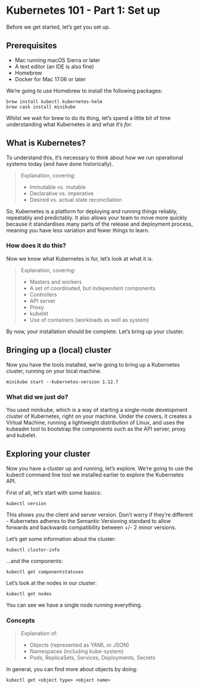 # Kubernetes 101 - Part 1: Set up

Before we get started, let’s get you set up.

## Prerequisites

- Mac running macOS Sierra or later
- A text editor (an IDE is also fine)
- Homebrew
- Docker for Mac 17.06 or later

We’re going to use Homebrew to install the following packages:

	brew install kubectl kubernetes-helm
	brew cask install minikube

Whilst we wait for brew to do its thing, let’s spend a little bit of time understanding what Kubernetes _is_ and what it’s _for_.

## What is Kubernetes?

To understand this, it’s necessary to think about how we run operational systems today (and have done historically).

> Explanation, covering:
> - Immutable vs. mutable
> - Declarative vs. imperative
> - Desired vs. actual state reconciliation

So, Kubernetes is a platform for deploying and running things reliably, repeatably and predictably. It also allows your team to move more quickly because it standardises many parts of the release and deployment process, meaning you have less variation and fewer things to learn.

### How does it do this?

Now we know what Kubernetes is for, let’s look at what it is.

> Explanation, covering:
> - Masters and workers
> - A set of coordinated, but independent components
> - Controllers
> - API server
> - Proxy
> - kubelet
> - Use of containers (workloads as well as system)

By now, your installation should be complete. Let’s bring up your cluster.

## Bringing up a (local) cluster

Now you have the tools installed, we’re going to bring up a Kubernetes cluster, running on your local machine.

	minikube start --kubernetes-version 1.12.7

### What did we just do?

You used minikube, which is a way of starting a single-node development cluster of Kubernetes, right on your machine. Under the covers, it creates a Virtual Machine, running a lightweight distribution of Linux, and uses the kubeadm tool to bootstrap the components such as the API server, proxy and kubelet.

## Exploring your cluster

Now you have a cluster up and running, let’s explore. We’re going to use the kubectl command line tool we installed earlier to explore the Kubernetes API.

First of all, let’s start with some basics:

	kubectl version

This shows you the client and server version. Don’t worry if they’re different - Kubernetes adheres to the Semantic Versioning standard to allow forwards and backwards compatibility between +/- 2 minor versions.

Let’s get some information about the cluster:

	kubectl cluster-info

...and the components:

	kubectl get componentstatuses

Let’s look at the nodes in our cluster:

	kubectl get nodes

You can see we have a single node running everything.

### Concepts

> Explanation of:
> 
> - Objects (represented as YAML or JSON)
> - Namespaces (including kube-system)
> - Pods, ReplicaSets, Services, Deployments, Secrets

In general, you can find more about objects by doing:

	kubectl get <object type> <object name>
